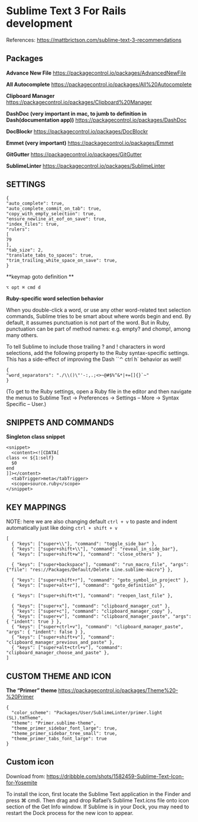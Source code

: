 Sublime Text 3 For Rails development
=====================================

References: https://mattbrictson.com/sublime-text-3-recommendations

Packages
---------

**Advance New File**
https://packagecontrol.io/packages/AdvancedNewFile

**All Autocomplete**
https://packagecontrol.io/packages/All%20Autocomplete

**Clipboard Manager**
https://packagecontrol.io/packages/Clipboard%20Manager

**DashDoc (very important in mac, to jumb to definition in Dash(documentation app))**
https://packagecontrol.io/packages/DashDoc

**DocBlockr**
https://packagecontrol.io/packages/DocBlockr

**Emmet (very important)**
https://packagecontrol.io/packages/Emmet

**GitGutter**
https://packagecontrol.io/packages/GitGutter

**SublimeLinter**
https://packagecontrol.io/packages/SublimeLinter


SETTINGS
--------

    {
    "auto_complete": true,
    "auto_complete_commit_on_tab": true,
    "copy_with_empty_selection": true,
    "ensure_newline_at_eof_on_save": true,
    "index_files": true,
    "rulers":
    [
    79
    ],
    "tab_size": 2,
    "translate_tabs_to_spaces": true,
    "trim_trailing_white_space_on_save": true,
    }

**keymap goto definition **

    ⌥ opt ⌘ cmd d

**Ruby-specific word selection behavior**

When you double-click a word, or use any other word-related text selection commands, Sublime tries to be smart about where words begin and end. By default, it assumes punctuation is not part of the word. But in Ruby, punctuation can be part of method names: e.g. empty? and chomp!, among many others.

To tell Sublime to include those trailing ? and ! characters in word selections, add the following property to the Ruby syntax-specific settings. This has a side-effect of improving the Dash ``⌃ ctrl h` behavior as well!

    {
    "word_separators": "./\\()\"'-:,.;<>~@#$%^&*|+=[]{}`~"
    }
(To get to the Ruby settings, open a Ruby file in the editor and then navigate the menus to Sublime Text → Preferences → Settings – More → Syntax Specific – User.)

SNIPPETS AND COMMANDS
---------------------

**Singleton class snippet**

    <snippet>
      <content><![CDATA[
    class << ${1:self}
      $0
    end
    ]]></content>
      <tabTrigger>meta</tabTrigger>
      <scope>source.ruby</scope>
    </snippet>

KEY MAPPINGS
--------------

NOTE: here we are also changing default `ctrl + v` to paste and indent automatically just like doing `ctrl + shift + v`

    [
      { "keys": ["super+\\"], "command": "toggle_side_bar" },
      { "keys": ["super+shift+\\"], "command": "reveal_in_side_bar"},
      { "keys": ["super+shift+w"], "command": "close_others" },

      { "keys": ["super+backspace"], "command": "run_macro_file", "args": {"file": "res://Packages/Default/Delete Line.sublime-macro"} },

      { "keys": ["super+shift+r"], "command": "goto_symbol_in_project" },
      { "keys": ["super+alt+r"], "command": "goto_definition" },

      { "keys": ["super+shift+t"], "command": "reopen_last_file" },

      { "keys": ["super+x"], "command": "clipboard_manager_cut" },
      { "keys": ["super+c"], "command": "clipboard_manager_copy" },
      { "keys": ["super+v"], "command": "clipboard_manager_paste", "args": { "indent": true } },
      { "keys": ["super+ctrl+v"], "command": "clipboard_manager_paste", "args": { "indent": false } },
      { "keys": ["super+shift+v"], "command": "clipboard_manager_previous_and_paste" },
      { "keys": ["super+alt+ctrl+v"], "command": "clipboard_manager_choose_and_paste" },
    ]


CUSTOM THEME AND ICON
---------------------

**The “Primer” theme**
https://packagecontrol.io/packages/Theme%20-%20Primer

    {
      "color_scheme": "Packages/User/SublimeLinter/primer.light (SL).tmTheme",
      "theme": "Primer.sublime-theme",
      "theme_primer_sidebar_font_large": true,
      "theme_primer_sidebar_tree_small": true,
      "theme_primer_tabs_font_large": true
    }


Custom icon
-----------
Download from: https://dribbble.com/shots/1582459-Sublime-Text-Icon-for-Yosemite

To install the icon, first locate the Sublime Text application in the Finder and press ⌘ cmdi. Then drag and drop Rafael’s Sublime Text.icns file onto icon section of the Get Info window. If Sublime is in your Dock, you may need to restart the Dock process for the new icon to appear.
